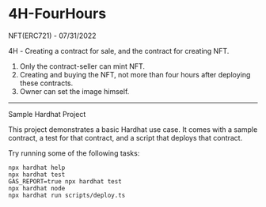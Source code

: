 # 4H-FourHours
NFT(ERC721) - 07/31/2022

4H - Сreating a contract for sale, and the contract for creating NFT.

1) Only the contract-seller can mint NFT.
2) Creating and buying the NFT, not more than four hours after deploying these contracts.
3) Owner can set the image himself.

----------------------------
Sample Hardhat Project

This project demonstrates a basic Hardhat use case. It comes with a sample contract, a test for that contract, and a script that deploys that contract.

Try running some of the following tasks:

```shell
npx hardhat help
npx hardhat test
GAS_REPORT=true npx hardhat test
npx hardhat node
npx hardhat run scripts/deploy.ts
```
